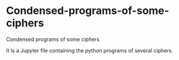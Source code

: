 # Condensed-programs-of-some-ciphers
Condensed programs of some ciphers

It is a Jupyter file containing the python programs of several ciphers.
